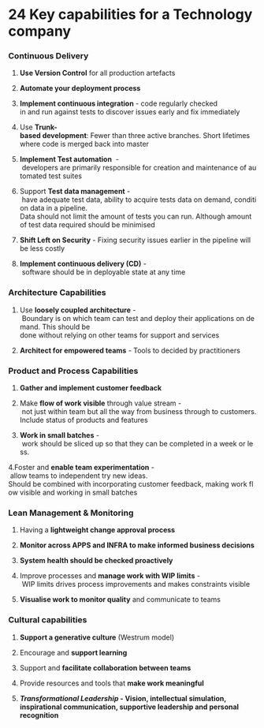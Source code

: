 # 24 Key capabilities for a Technology company

### Continuous Delivery
1. **Use Version Control** for all production artefacts

2. **Automate your deployment process**

3. **Implement continuous integration** - code regularly checked in and run against tests to discover issues early and fix immediately

4. Use **Trunk-based development**: Fewer than three active branches. Short lifetimes where code is merged back into master

5. **Implement Test automation**  - developers are primarily responsible for creation and maintenance of automated test suites

6. Support **Test data management** - have adequate test data, ability to acquire tests data on demand, condition data in a pipeline.
Data should not limit the amount of tests you can run. Although amount of test data required should be minimised

7. **Shift Left on Security** - Fixing security issues earlier in the pipeline will be less costly

8. **Implement continuous delivery (CD)** - software should be in deployable state at any time

### Architecture Capabilities
1. Use **loosely coupled architecture** - Boundary is on which team can test and deploy their applications on demand.
This should be done without relying on other teams for support and services

2. **Architect for empowered teams** - Tools to decided by practitioners

### Product and Process Capabilities
1. **Gather and implement customer feedback**

2. Make **flow of work visible** through value stream - not just within team but all the way from business through to customers.
Include status of products and features

3. **Work in small batches** - work should be sliced up so that they can be completed in a week or less. 

4.Foster and **enable team experimentation** - allow teams to independent try new ideas. 
Should be combined with incorporating customer feedback, making work flow visible and working in small batches

### Lean Management & Monitoring
1. Having a **lightweight change approval process**

2. **Monitor across APPS and INFRA to make informed business decisions**

3. **System health should be checked proactively**

4. Improve processes and **manage work with WIP limits** - WIP limits drives process improvements and makes constraints visible

5. **Visualise work to monitor quality** and communicate to teams

### Cultural capabilities
1. **Support a generative culture**  (Westrum model)

2. Encourage and **support learning**

3. Support and **facilitate collaboration between teams**

4. Provide resources and tools that **make work meaningful**

5. **_Transformational Leadership_ - Vision, intellectual simulation, inspirational communication, supportive leadership and personal recognition**
